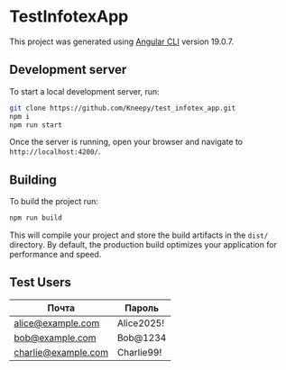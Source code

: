 # TestInfotexApp

This project was generated using [Angular CLI](https://github.com/angular/angular-cli) version 19.0.7.

## Development server

To start a local development server, run:

```bash
git clone https://github.com/Kneepy/test_infotex_app.git
npm i
npm run start
```

Once the server is running, open your browser and navigate to `http://localhost:4200/`.

## Building

To build the project run:

```bash
npm run build
```

This will compile your project and store the build artifacts in the `dist/` directory. By default, the production build optimizes your application for performance and speed.

## Test Users

| Почта      | Пароль     |
|------------|------------|
| alice@example.com  | Alice2025! |
| bob@example.com  | Bob@1234   |
| charlie@example.com  | Charlie99! |
